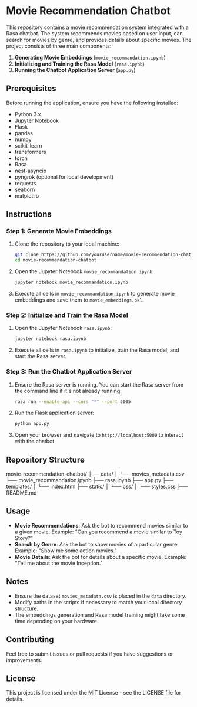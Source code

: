# Movie Recommendation Chatbot

This repository contains a movie recommendation system integrated with a Rasa chatbot. The system recommends movies based on user input, can search for movies by genre, and provides details about specific movies. The project consists of three main components:

1. **Generating Movie Embeddings** (`movie_recommandation.ipynb`)
2. **Initializing and Training the Rasa Model** (`rasa.ipynb`)
3. **Running the Chatbot Application Server** (`app.py`)

## Prerequisites

Before running the application, ensure you have the following installed:

- Python 3.x
- Jupyter Notebook
- Flask
- pandas
- numpy
- scikit-learn
- transformers
- torch
- Rasa
- nest-asyncio
- pyngrok (optional for local development)
- requests
- seaborn
- matplotlib

## Instructions

### Step 1: Generate Movie Embeddings

1. Clone the repository to your local machine:

    ```bash
    git clone https://github.com/yourusername/movie-recommendation-chatbot.git
    cd movie-recommendation-chatbot
    ```

2. Open the Jupyter Notebook `movie_recommandation.ipynb`:

    ```bash
    jupyter notebook movie_recommandation.ipynb
    ```

3. Execute all cells in `movie_recommandation.ipynb` to generate movie embeddings and save them to `movie_embeddings.pkl`.

### Step 2: Initialize and Train the Rasa Model

1. Open the Jupyter Notebook `rasa.ipynb`:

    ```bash
    jupyter notebook rasa.ipynb
    ```

2. Execute all cells in `rasa.ipynb` to initialize, train the Rasa model, and start the Rasa server.

### Step 3: Run the Chatbot Application Server

1. Ensure the Rasa server is running. You can start the Rasa server from the command line if it's not already running:

    ```bash
    rasa run --enable-api --cors "*" --port 5005
    ```

2. Run the Flask application server:

    ```bash
    python app.py
    ```

3. Open your browser and navigate to `http://localhost:5000` to interact with the chatbot.

## Repository Structure

movie-recommendation-chatbot/
├── data/
│ └── movies_metadata.csv
├── movie_recommandation.ipynb
├── rasa.ipynb
├── app.py
├── templates/
│ └── index.html
├── static/
│ └── css/
│ └── styles.css
├── README.md

## Usage

- **Movie Recommendations**: Ask the bot to recommend movies similar to a given movie. Example: "Can you recommend a movie similar to Toy Story?"
- **Search by Genre**: Ask the bot to show movies of a particular genre. Example: "Show me some action movies."
- **Movie Details**: Ask the bot for details about a specific movie. Example: "Tell me about the movie Inception."

## Notes

- Ensure the dataset `movies_metadata.csv` is placed in the `data` directory.
- Modify paths in the scripts if necessary to match your local directory structure.
- The embeddings generation and Rasa model training might take some time depending on your hardware.

## Contributing

Feel free to submit issues or pull requests if you have suggestions or improvements.

## License

This project is licensed under the MIT License - see the LICENSE file for details.
